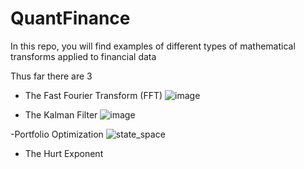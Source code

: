 # QuantFinance
In this repo, you will find examples of different types of mathematical transforms applied to financial data

Thus far there are 3
- The Fast Fourier Transform (FFT)
![image](https://user-images.githubusercontent.com/42925677/134178483-65d55311-6f15-4a2b-bdc0-58efc0812546.png)

- The Kalman Filter
![image](https://user-images.githubusercontent.com/42925677/134178922-22215570-f781-4a23-8e4b-9707255447da.png)

-Portfolio Optimization
![state_space](https://user-images.githubusercontent.com/42925677/134199672-d1f71c4a-8088-47de-a782-e71d59cdc37b.png)


- The Hurt Exponent
